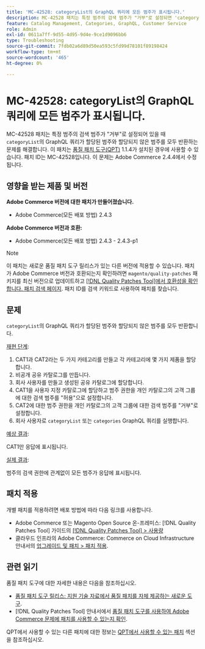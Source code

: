 ```yaml
---
title: 'MC-42528: categoryList의 GraphQL 쿼리에 모든 범주가 표시됩니다.'
description: MC-42528 패치는 특정 범주의 검색 범주가 "거부"로 설정되면 'categoryList'의 GraphQL 쿼리가 할당된 범주와 할당되지 않은 범주 모두를 반환하는 문제를 해결합니다. 이 패치는 [Quality Patches Tool (QPT)](https://experienceleague.adobe.com/ko/docs/commerce-operations/tools/quality-patches-tool/quality-patches-tool-to-self-serve-quality-patches) 1.1.4가 설치된 경우 사용할 수 있습니다. 패치 ID는 MC-42528입니다. 이 문제는 Adobe Commerce 2.4.4에서 수정됩니다.
feature: Catalog Management, Categories, GraphQL, Customer Service
role: Admin
exl-id: 0611a7ff-9d55-4d95-9d4e-9ce1d9096bb6
type: Troubleshooting
source-git-commit: 7fdb02a6d89d50ea593c5fd99d78101f89198424
workflow-type: tm+mt
source-wordcount: '465'
ht-degree: 0%

---
```


# MC-42528: categoryList의 GraphQL 쿼리에 모든 범주가 표시됩니다.

MC-42528 패치는 특정 범주의 검색 범주가 &quot;거부&quot;로 설정되어 있을 때 `categoryList`의 GraphQL 쿼리가 할당된 범주와 할당되지 않은 범주를 모두 반환하는 문제를 해결합니다. 이 패치는 [품질 패치 도구(QPT)](https://experienceleague.adobe.com/ko/docs/commerce-operations/tools/quality-patches-tool/quality-patches-tool-to-self-serve-quality-patches) 1.1.4가 설치된 경우에 사용할 수 있습니다. 패치 ID는 MC-42528입니다. 이 문제는 Adobe Commerce 2.4.4에서 수정됩니다.

## 영향을 받는 제품 및 버전

**Adobe Commerce 버전에 대한 패치가 만들어졌습니다.**

* Adobe Commerce(모든 배포 방법) 2.4.3

**Adobe Commerce 버전과 호환:**

* Adobe Commerce(모든 배포 방법) 2.4.3 - 2.4.3-p1

>[!NOTE]
>
>이 패치는 새로운 품질 패치 도구 릴리스가 있는 다른 버전에 적용할 수 있습니다. 패치가 Adobe Commerce 버전과 호환되는지 확인하려면 `magento/quality-patches` 패키지를 최신 버전으로 업데이트하고 [[!DNL Quality Patches Tool]에서 호환성을 확인합니다. 패치 검색 페이지](https://experienceleague.adobe.com/ko/docs/commerce-operations/tools/quality-patches-tool/quality-patches-tool-to-self-serve-quality-patches). 패치 ID를 검색 키워드로 사용하여 패치를 찾습니다.

## 문제

`categoryList`의 GraphQL 쿼리가 할당된 범주와 할당되지 않은 범주를 모두 반환합니다.

<u>재현 단계</u>:

1. CAT1과 CAT2라는 두 가지 카테고리를 만들고 각 카테고리에 몇 가지 제품을 할당합니다.
1. 비공개 공유 카탈로그를 만듭니다.
1. 회사 사용자를 만들고 생성된 공유 카탈로그에 할당합니다.
1. CAT1을 사용자 지정 카탈로그에 할당하고 범주 권한을 개인 카탈로그의 고객 그룹에 대한 검색 범주를 &quot;허용&quot;으로 설정합니다.
1. CAT2에 대한 범주 권한을 개인 카탈로그의 고객 그룹에 대한 검색 범주를 &quot;거부&quot;로 설정합니다.
1. 회사 사용자로 `categoryList` 또는 `categories` GraphQL 쿼리를 실행합니다.

<u>예상 결과</u>:

CAT1만 응답에 표시됩니다.

<u>실제 결과</u>:

범주의 검색 권한에 관계없이 모든 범주가 응답에 표시됩니다.

## 패치 적용

개별 패치를 적용하려면 배포 방법에 따라 다음 링크를 사용합니다.

* Adobe Commerce 또는 Magento Open Source 온-프레미스: [!DNL Quality Patches Tool] 가이드의 [[!DNL Quality Patches Tool] > 사용량](/help/tools/quality-patches-tool/usage.md)
* 클라우드 인프라의 Adobe Commerce: Commerce on Cloud Infrastructure 안내서의 [업그레이드 및 패치 > 패치 적용](https://experienceleague.adobe.com/docs/commerce-cloud-service/user-guide/develop/upgrade/apply-patches.html?lang=ko).

## 관련 읽기

품질 패치 도구에 대한 자세한 내용은 다음을 참조하십시오.

* [품질 패치 도구 릴리스: 지원 기술 자료에서 품질 패치를 자체 제공하는 새로운 도구](https://experienceleague.adobe.com/ko/docs/commerce-operations/tools/quality-patches-tool/quality-patches-tool-to-self-serve-quality-patches).
* [!DNL Quality Patches Tool] 안내서에서 [품질 패치 도구를 사용하여 Adobe Commerce 문제에 패치를 사용할 수 있는지 확인](/help/tools/quality-patches-tool/patches-available-in-qpt/check-patch-for-magento-issue-with-magento-quality-patches.md).

QPT에서 사용할 수 있는 다른 패치에 대한 정보는 [QPT에서 사용할 수 있는 패치](https://support.magento.com/hc/en-us/sections/360010506631-Patches-available-in-MQP-tool-) 섹션을 참조하십시오.
